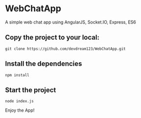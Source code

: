 # WebChatApp
A simple web chat app using AngularJS, Socket.IO, Express, ES6

## Copy the project to your local: 

`git clone https://github.com/devdream123/WebChatApp.git`

## Install the dependencies

`npm install`

## Start the project

`node index.js`


Enjoy the App!
